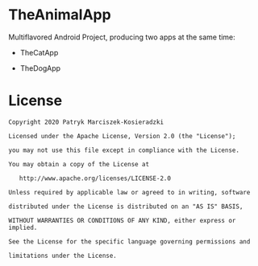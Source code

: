 # TheAnimalApp

Multiflavored Android Project, producing two apps at the same time:
- TheCatApp

- TheDogApp



# License

    Copyright 2020 Patryk Marciszek-Kosieradzki

    Licensed under the Apache License, Version 2.0 (the "License");

    you may not use this file except in compliance with the License.

    You may obtain a copy of the License at

       http://www.apache.org/licenses/LICENSE-2.0

    Unless required by applicable law or agreed to in writing, software

    distributed under the License is distributed on an "AS IS" BASIS,

    WITHOUT WARRANTIES OR CONDITIONS OF ANY KIND, either express or implied.

    See the License for the specific language governing permissions and

    limitations under the License.
